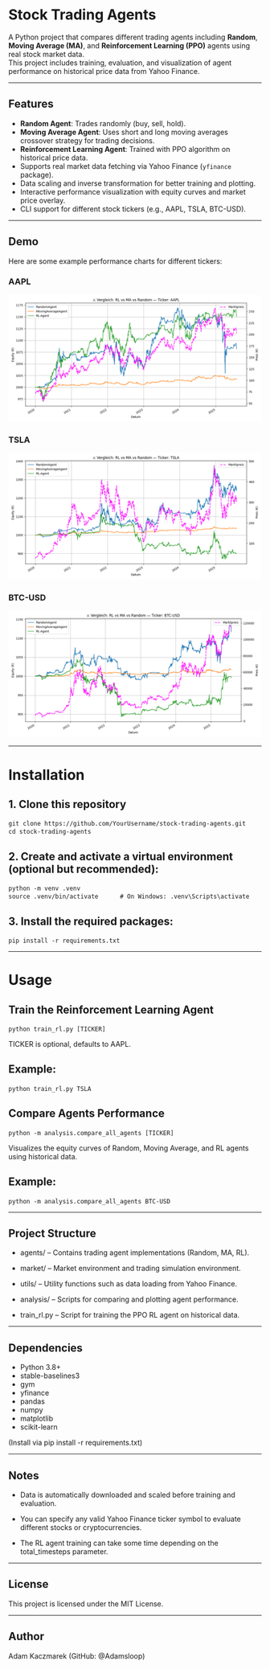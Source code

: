 # Stock Trading Agents

A Python project that compares different trading agents including **Random**, **Moving Average (MA)**, and **Reinforcement Learning (PPO)** agents using real stock market data.  
This project includes training, evaluation, and visualization of agent performance on historical price data from Yahoo Finance.

---

## Features

- **Random Agent**: Trades randomly (buy, sell, hold).  
- **Moving Average Agent**: Uses short and long moving averages crossover strategy for trading decisions.  
- **Reinforcement Learning Agent**: Trained with PPO algorithm on historical price data.  
- Supports real market data fetching via Yahoo Finance (`yfinance` package).  
- Data scaling and inverse transformation for better training and plotting.  
- Interactive performance visualization with equity curves and market price overlay.  
- CLI support for different stock tickers (e.g., AAPL, TSLA, BTC-USD).

---

## Demo 

Here are some example performance charts for different tickers:

### AAPL
![AAPL Performance](Screenshots/Figure_AAPL.png)

### TSLA
![TSLA Performance](Screenshots/Figure_TSLA.png)

### BTC-USD
![BTC Performance](Screenshots/Figure_BTC_USD.png)

---
# Installation
## 1. Clone this repository
```
git clone https://github.com/YourUsername/stock-trading-agents.git
cd stock-trading-agents
```

## 2. Create and activate a virtual environment (optional but recommended):
```
python -m venv .venv
source .venv/bin/activate      # On Windows: .venv\Scripts\activate
```

## 3. Install the required packages:
```
pip install -r requirements.txt
```
---
# Usage
## Train the Reinforcement Learning Agent
```
python train_rl.py [TICKER]

```
TICKER is optional, defaults to AAPL.


## Example:

```
python train_rl.py TSLA
```

## Compare Agents Performance

```
python -m analysis.compare_all_agents [TICKER]
```
Visualizes the equity curves of Random, Moving Average, and RL agents using historical data.
## Example:

```
python -m analysis.compare_all_agents BTC-USD
```
---
## Project Structure
- agents/ – Contains trading agent implementations (Random, MA, RL).

- market/ – Market environment and trading simulation environment.

- utils/ – Utility functions such as data loading from Yahoo Finance.

- analysis/ – Scripts for comparing and plotting agent performance.

- train_rl.py – Script for training the PPO RL agent on historical data.
---
## Dependencies
- Python 3.8+
- stable-baselines3
- gym
- yfinance
- pandas
- numpy
- matplotlib
- scikit-learn

(Install via pip install -r requirements.txt)

---
## Notes

- Data is automatically downloaded and scaled before training and evaluation.

- You can specify any valid Yahoo Finance ticker symbol to evaluate different stocks or cryptocurrencies.

- The RL agent training can take some time depending on the total_timesteps parameter.

---

## License
This project is licensed under the MIT License.

---

## Author
Adam Kaczmarek (GitHub: @Adamsloop)